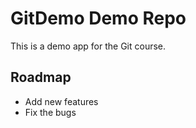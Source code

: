# GitDemo Demo Repo
This is a demo app for the Git course.

## Roadmap
 * Add new features
 * Fix the bugs
